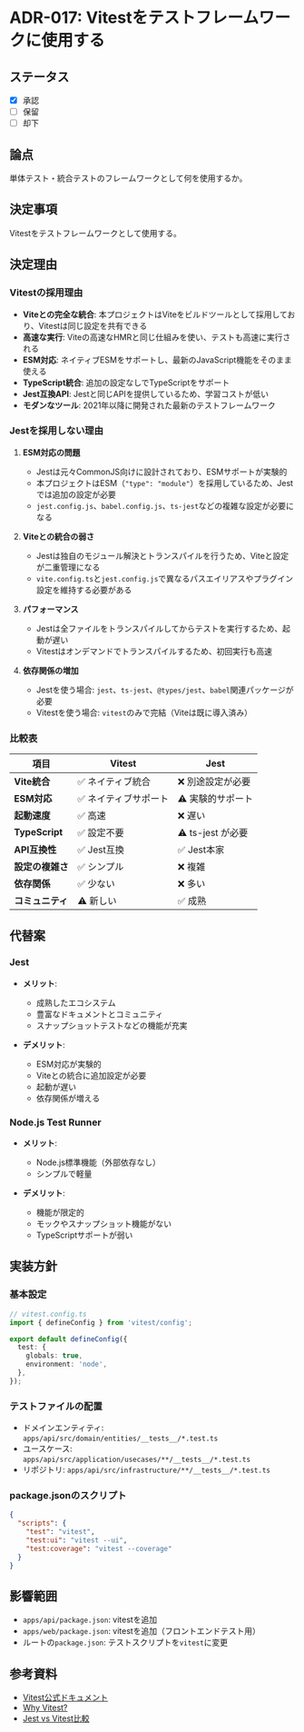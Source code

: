 # ADR-017: Vitestをテストフレームワークに使用する

## ステータス

- [x] 承認
- [ ] 保留
- [ ] 却下

## 論点

単体テスト・統合テストのフレームワークとして何を使用するか。

## 決定事項

Vitestをテストフレームワークとして使用する。

## 決定理由

### Vitestの採用理由

- **Viteとの完全な統合**: 本プロジェクトはViteをビルドツールとして採用しており、Vitestは同じ設定を共有できる
- **高速な実行**: Viteの高速なHMRと同じ仕組みを使い、テストも高速に実行される
- **ESM対応**: ネイティブESMをサポートし、最新のJavaScript機能をそのまま使える
- **TypeScript統合**: 追加の設定なしでTypeScriptをサポート
- **Jest互換API**: Jestと同じAPIを提供しているため、学習コストが低い
- **モダンなツール**: 2021年以降に開発された最新のテストフレームワーク

### Jestを採用しない理由

1. **ESM対応の問題**
   - Jestは元々CommonJS向けに設計されており、ESMサポートが実験的
   - 本プロジェクトはESM（`"type": "module"`）を採用しているため、Jestでは追加の設定が必要
   - `jest.config.js`、`babel.config.js`、`ts-jest`などの複雑な設定が必要になる

2. **Viteとの統合の弱さ**
   - Jestは独自のモジュール解決とトランスパイルを行うため、Viteと設定が二重管理になる
   - `vite.config.ts`と`jest.config.js`で異なるパスエイリアスやプラグイン設定を維持する必要がある

3. **パフォーマンス**
   - Jestは全ファイルをトランスパイルしてからテストを実行するため、起動が遅い
   - Vitestはオンデマンドでトランスパイルするため、初回実行も高速

4. **依存関係の増加**
   - Jestを使う場合: `jest`、`ts-jest`、`@types/jest`、`babel`関連パッケージが必要
   - Vitestを使う場合: `vitest`のみで完結（Viteは既に導入済み）

### 比較表

| 項目 | Vitest | Jest |
|------|--------|------|
| **Vite統合** | ✅ ネイティブ統合 | ❌ 別途設定が必要 |
| **ESM対応** | ✅ ネイティブサポート | ⚠️ 実験的サポート |
| **起動速度** | ✅ 高速 | ❌ 遅い |
| **TypeScript** | ✅ 設定不要 | ⚠️ ts-jest が必要 |
| **API互換性** | ✅ Jest互換 | ✅ Jest本家 |
| **設定の複雑さ** | ✅ シンプル | ❌ 複雑 |
| **依存関係** | ✅ 少ない | ❌ 多い |
| **コミュニティ** | ⚠️ 新しい | ✅ 成熟 |

## 代替案

### Jest

- **メリット**:
  - 成熟したエコシステム
  - 豊富なドキュメントとコミュニティ
  - スナップショットテストなどの機能が充実

- **デメリット**:
  - ESM対応が実験的
  - Viteとの統合に追加設定が必要
  - 起動が遅い
  - 依存関係が増える

### Node.js Test Runner

- **メリット**:
  - Node.js標準機能（外部依存なし）
  - シンプルで軽量

- **デメリット**:
  - 機能が限定的
  - モックやスナップショット機能がない
  - TypeScriptサポートが弱い

## 実装方針

### 基本設定

```typescript
// vitest.config.ts
import { defineConfig } from 'vitest/config';

export default defineConfig({
  test: {
    globals: true,
    environment: 'node',
  },
});
```

### テストファイルの配置

- ドメインエンティティ: `apps/api/src/domain/entities/__tests__/*.test.ts`
- ユースケース: `apps/api/src/application/usecases/**/__tests__/*.test.ts`
- リポジトリ: `apps/api/src/infrastructure/**/__tests__/*.test.ts`

### package.jsonのスクリプト

```json
{
  "scripts": {
    "test": "vitest",
    "test:ui": "vitest --ui",
    "test:coverage": "vitest --coverage"
  }
}
```

## 影響範囲

- `apps/api/package.json`: vitestを追加
- `apps/web/package.json`: vitestを追加（フロントエンドテスト用）
- ルートの`package.json`: テストスクリプトを`vitest`に変更

## 参考資料

- [Vitest公式ドキュメント](https://vitest.dev/)
- [Why Vitest?](https://vitest.dev/guide/why.html)
- [Jest vs Vitest比較](https://vitest.dev/guide/comparisons.html)
